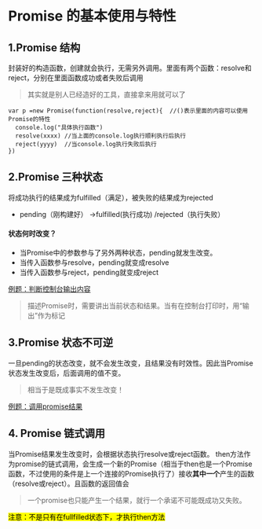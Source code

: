 # Promise 的基本使用与特性

## 1.Promise 结构
  封装好的构造函数，创建就会执行，无需另外调用。里面有两个函数：resolve和reject，分别在里面函数成功或者失败后调用
> 其实就是别人已经造好的工具，直接拿来用就可以了
```
var p =new Promise(function(resolve,reject){  //()表示里面的内容可以使用Promise的特性
  console.log("具体执行函数")
  resolve(xxxx) //当上面的console.log执行顺利执行后执行
  reject(yyyy)  //当console.log执行失败后执行
})
```

## 2.Promise 三种状态
  将成功执行的结果成为fulfilled（满足），被失败的结果成为rejected
* pending（刚构建好） →fulfilled(执行成功) /rejected（执行失败）
#### 状态何时改变？
* 当Promise中的参数参与了另外两种状态，pending就发生改变。
*   当传入函数参与resolve，pending就变成resolve
*   当传入函数参与reject，pending就变成reject

[例题：判断控制台输出内容](../promise/promise-change.js)
> 描述Promise时，需要讲出当前状态和结果。当有在控制台打印时，用“输出”作为标记


## 3.Promise 状态不可逆
  一旦pending的状态改变，就不会发生改变，且结果没有时效性。因此当Promise状态发生改变后，后面调用的值不变。
> 相当于是既成事实不发生改变！

[例题：调用promise结果](../promise/promise-reversible.js)

## 4. Promise 链式调用
  当Promise结果发生改变时，会根据状态执行resolve或reject函数。
  then方法作为promise的链式调用，会生成一个新的Promise（相当于then也是一个Promise函数，不过使用的条件是上一个连接的Promise执行了）接收**其中一个**产生的函数（resolve或reject）。且函数的返回值会
  > 一个promise也只能产生一个结果，就行一个承诺不可能既成功又失败。
  
  
  <mark>注意：不是只有在fullfilled状态下，才执行then方法<mark>